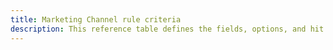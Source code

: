 ```yaml
---
title: Marketing Channel rule criteria 
description: This reference table defines the fields, options, and hit attributes you can select on the Marketing Channel Processing Rules page.
---
```


